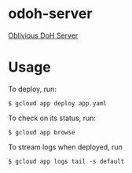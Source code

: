 # odoh-server

[Oblivious DoH Server](https://tools.ietf.org/html/draft-pauly-dprive-oblivious-doh)

# Usage

To deploy, run:

~~~
$ gcloud app deploy app.yaml
~~~

To check on its status, run:

~~~
$ gcloud app browse
~~~

To stream logs when deployed, run

~~~
$ gcloud app logs tail -s default
~~~
